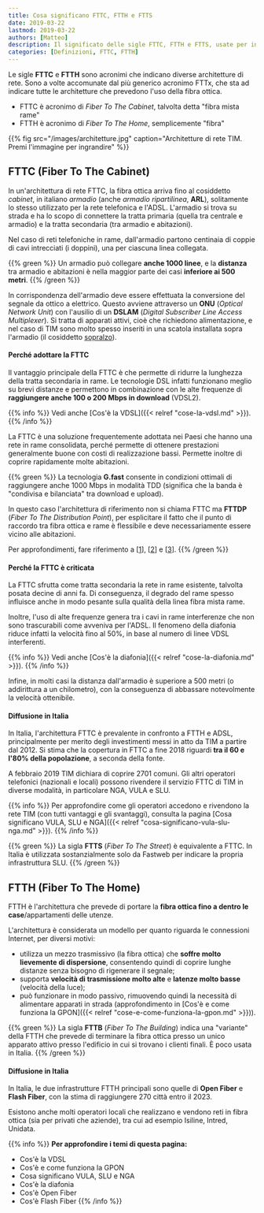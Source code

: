```yaml
---
title: Cosa significano FTTC, FTTH e FTTS
date: 2019-03-22
lastmod: 2019-03-22
authors: [Matteo]
description: Il significato delle sigle FTTC, FTTH e FTTS, usate per indicare diversi tipi di architetture di rete
categories: [Definizioni, FTTC, FTTH]
---
```


Le sigle **FTTC** e **FTTH** sono acronimi che indicano diverse architetture di rete. Sono a volte accomunate dal più generico acronimo FTTx, che sta ad indicare tutte le architetture che prevedono l'uso della fibra ottica.

- FTTC è acronimo di *Fiber To The Cabinet*, talvolta detta "fibra mista rame"
- FTTH è acronimo di *Fiber To The Home*, semplicemente "fibra"

{{% fig src="/images/architetture.jpg" caption="Architetture di rete TIM. Premi l'immagine per ingrandire" %}}

## FTTC (Fiber To The Cabinet)

In un'architettura di rete FTTC, la fibra ottica arriva fino al cosiddetto *cabinet*, in italiano *armadio* (anche *armadio ripartilinea*, **ARL**), solitamente lo stesso utilizzato per la rete telefonica e l'ADSL. L'armadio si trova su strada e ha lo scopo di connettere la tratta primaria (quella tra centrale e armadio) e la tratta secondaria (tra armadio e abitazioni).

Nel caso di reti telefoniche in rame, dall'armadio partono centinaia di coppie di cavi intrecciati (i doppini), una per ciascuna linea collegata.

{{% green %}}
Un armadio può collegare **anche 1000 linee**, e la **distanza** tra armadio e abitazioni è nella maggior parte dei casi **inferiore ai 500 metri**.
{{% /green %}}

In corrispondenza dell'armadio deve essere effettuata la conversione del segnale da ottico a elettrico. Questo avviene attraverso un **ONU** (*Optical Network Unit*) con l'ausilio di un **DSLAM** (*Digital Subscriber Line Access Multiplexer*). Si tratta di apparati attivi, cioè che richiedono alimentazione, e nel caso di TIM sono molto spesso inseriti in una scatola installata sopra l'armadio (il cosiddetto [sopralzo](http://www.composititalia.it/it/prodotti/armadi-per-fibra-ottica-msan-sopralzo.html)).

#### Perché adottare la FTTC
Il vantaggio principale della FTTC è che permette di ridurre la lunghezza della tratta secondaria in rame. Le tecnologie DSL infatti funzionano meglio su brevi distanze e permettono in combinazione con le alte frequenze di **raggiungere anche 100 o 200 Mbps in download** (VDSL2).

{{% info %}}
Vedi anche [Cos'è la VDSL]({{< relref "cose-la-vdsl.md" >}}).
{{% /info %}}

La FTTC è una soluzione frequentemente adottata nei Paesi che hanno una rete in rame consolidata, perché permette di ottenere prestazioni generalmente buone con costi di realizzazione bassi. Permette inoltre di coprire rapidamente molte abitazioni.

{{% green %}}
La tecnologia **G.fast** consente in condizioni ottimali di raggiungere anche 1000 Mbps in modalità TDD (significa che la banda è "condivisa e bilanciata" tra download e upload).

In questo caso l'architettura di riferimento non si chiama FTTC ma **FTTDP** (*Fiber To The Distribution Point*), per esplicitare il fatto che il punto di raccordo tra fibra ottica e rame è flessibile e deve necessariamente essere vicino alle abitazioni.

Per approfondimenti, fare riferimento a [[1](https://www.telecomitalia.com/tit/it/notiziariotecnico/edizioni-2016/n-2-2016/capitolo-2/approfondimenti-1.html)], [[2](https://www.telecomitalia.com/content/dam/telecomitalia/it/archivio/documenti/Innovazione/MnisitoNotiziario/2016/2-2016/Notiziario-Tecnico-2-2016.pdf)] e [[3](https://forum.fibra.click/d/1392-sperimentazione-g-fast-tim/18)].
{{% /green %}}

#### Perché la FTTC è criticata
La FTTC sfrutta come tratta secondaria la rete in rame esistente, talvolta posata decine di anni fa. Di conseguenza, il degrado del rame spesso influisce anche in modo pesante sulla qualità della linea fibra mista rame.

Inoltre, l'uso di alte frequenze genera tra i cavi in rame interferenze che non sono trascurabili come avveniva per l'ADSL. Il fenomeno della diafonia riduce infatti la velocità fino al 50%, in base al numero di linee VDSL interferenti.

{{% info %}}
Vedi anche [Cos'è la diafonia]({{< relref "cose-la-diafonia.md" >}}).
{{% /info %}}

Infine, in molti casi la distanza dall'armadio è superiore a 500 metri (o addirittura a un chilometro), con la conseguenza di abbassare notevolmente la velocità ottenibile.

#### Diffusione in Italia

In Italia, l'architettura FTTC è prevalente in confronto a FTTH e ADSL, principalmente per merito degli investimenti messi in atto da TIM a partire dal 2012. Si stima che la copertura in FTTC a fine 2018 riguardi **tra il 60 e l'80% della popolazione**, a seconda della fonte.

A febbraio 2019 TIM dichiara di coprire 2701 comuni. Gli altri operatori telefonici (nazionali e locali) possono rivendere il servizio FTTC di TIM in diverse modalità, in particolare NGA, VULA e SLU.

{{% info %}}
Per approfondire come gli operatori accedono e rivendono la rete TIM (con tutti vantaggi e gli svantaggi), consulta la pagina [Cosa significano VULA, SLU e NGA]({{< relref "cosa-significano-vula-slu-nga.md" >}}).
{{% /info %}}

{{% green %}}
La sigla **FTTS** (*Fiber To The Street*) è equivalente a FTTC. In Italia è utilizzata sostanzialmente solo da Fastweb per indicare la propria infrastruttura SLU.
{{% /green %}}



## FTTH (Fiber To The Home)

FTTH è l'architettura che prevede di portare la **fibra ottica fino a dentro le case**/appartamenti delle utenze.

L'architettura è considerata un modello per quanto riguarda le connessioni Internet, per diversi motivi:

- utilizza un mezzo trasmissivo (la fibra ottica) che **soffre molto lievemente di dispersione**, consentendo quindi di coprire lunghe distanze senza bisogno di rigenerare il segnale;
- supporta **velocità di trasmissione molto alte** e **latenze molto basse** (velocità della luce);
- può funzionare in modo passivo, rimuovendo quindi la necessità di alimentare apparati in strada (approfondimento in [Cos'è e come funziona la GPON]({{< relref "cose-e-come-funziona-la-gpon.md" >}})).

{{% green %}}
La sigla **FTTB** (*Fiber To The Building*) indica una "variante" della FTTH che prevede di terminare la fibra ottica presso un unico apparato attivo presso l'edificio in cui si trovano i clienti finali. È poco usata in Italia.
{{% /green %}}

#### Diffusione in Italia

In Italia, le due infrastrutture FTTH principali sono quelle di **Open Fiber** e **Flash Fiber**, con la stima di raggiungere 270 città entro il 2023.

Esistono anche molti operatori locali che realizzano e vendono reti in fibra ottica (sia per privati che aziende), tra cui ad esempio Isiline, Intred, Unidata.

{{% info %}}
**Per approfondire i temi di questa pagina:**

- Cos'è la VDSL
- Cos'è e come funziona la GPON
- Cosa significano VULA, SLU e NGA
- Cos'è la diafonia
- Cos'è Open Fiber
- Cos'è Flash Fiber
{{% /info %}}
